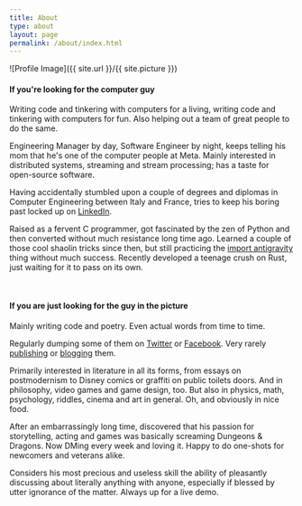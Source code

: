 ```yaml
---
title: About
type: about
layout: page
permalink: /about/index.html
---
```

![Profile Image]({{ site.url }}/{{ site.picture }})

#### If you're looking for the computer guy
Writing code and tinkering with computers for a living, writing code and tinkering with computers for fun. Also helping out a team of great people to do the same.

Engineering Manager by day, Software Engineer by night, keeps telling his mom that he's one of the computer people at Meta. Mainly interested in distributed systems, streaming and stream processing; has a taste for open-source software.

Having accidentally stumbled upon a couple of degrees and diplomas in Computer Engineering between Italy and France, tries to keep his boring past locked up on [LinkedIn](https://www.linkedin.com/in/antonioverardi).

Raised as a fervent C programmer, got fascinated by the zen of Python and then converted without much resistance long time ago. Learned a couple of those cool shaolin tricks since then, but still practicing the [import antigravity](https://xkcd.com/353/) thing without much success. Recently developed a teenage crush on Rust, just waiting for it to pass on its own.

<br>

#### If you are just looking for the guy in the picture
Mainly writing code and poetry. Even actual words from time to time.

Regularly dumping some of them on [Twitter](https://twitter.com/porosVII) or [Facebook](https://www.facebook.com/antonio.uccio.verardi). Very rarely [publishing](https://poros.github.io/works/) or [blogging](https://poros.github.io/pseudoblog/) them.

Primarily interested in literature in all its forms, from essays on postmodernism to Disney comics or graffiti on public toilets doors. And in philosophy, video games and game design, too. But also in physics, math, psychology, riddles, cinema and art in general. Oh, and obviously in nice food.

After an embarrassingly long time, discovered that his passion for storytelling, acting and games was basically screaming Dungeons & Dragons. Now DMing every week and loving it. Happy to do one-shots for newcomers and veterans alike.

Considers his most precious and useless skill the ability of pleasantly discussing about literally anything with anyone, especially if blessed by utter ignorance of the matter. Always up for a live demo.
